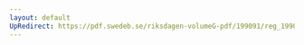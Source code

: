 ```yaml
---
layout: default
UpRedirect: https://pdf.swedeb.se/riksdagen-volumeG-pdf/199091/reg_199091/reg_199091_0530.pdf
---
```

